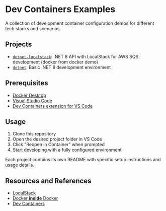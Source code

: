# Dev Containers Examples

A collection of development container configuration demos for different tech stacks and scenarios.

## Projects

- [`dotnet-localstack`](./dotnet-localstack/): .NET 8 API with LocalStack for AWS SQS development (docker from docker demo)
- [`dotnet`](./dotnet/): Basic .NET 8 development environment

## Prerequisites

- [Docker Desktop](https://docs.docker.com/desktop/)
- [Visual Studio Code](https://code.visualstudio.com/download)
- [Dev Containers extension for VS Code](https://marketplace.visualstudio.com/items?itemName=ms-vscode-remote.remote-containers)

## Usage

1. Clone this repository
2. Open the desired project folder in VS Code
3. Click "Reopen in Container" when prompted
4. Start developing with a fully configured environment

Each project contains its own README with specific setup instructions and usage details.

## Resources and References

- [LocalStack](https://localstack.cloud/)
- [Docker **inside** Docker](https://medium.com/@shivam77kushwah/docker-inside-docker-e0483c51cc2c)
- [Dev Containers](https://code.visualstudio.com/docs/devcontainers/containers)
